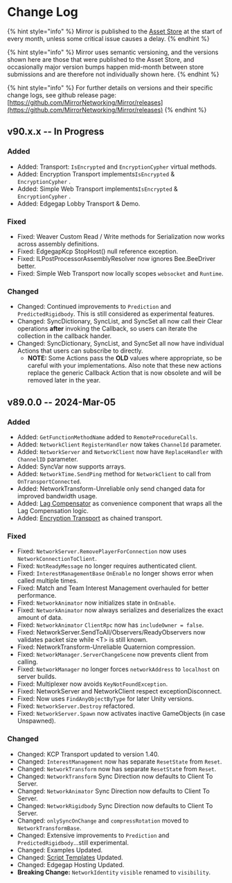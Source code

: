 # Change Log

{% hint style="info" %}
Mirror is published to the [Asset Store](https://assetstore.unity.com/packages/tools/network/mirror-129321) at the start of every month, unless some critical issue causes a delay.
{% endhint %}

{% hint style="info" %}
Mirror uses semantic versioning, and the versions shown here are those that were published to the Asset Store, and occasionally major version bumps happen mid-month between store submissions and are therefore not individually shown here.
{% endhint %}

{% hint style="info" %}
For further details on versions and their specific change logs, see github release page:\
[https://github.com/MirrorNetworking/Mirror/releases](https://github.com/MirrorNetworking/Mirror/releases)
{% endhint %}

## v90.x.x -- In Progress

### Added

* Added: Transport: `IsEncrypted` and `EncryptionCypher` virtual methods.
* Added: Encryption Transport implements`IsEncrypted` & `EncryptionCypher` .
* Added: Simple Web Transport implements`IsEncrypted` & `EncryptionCypher` .
* Added: Edgegap Lobby Transport & Demo.

### Fixed

* Fixed: Weaver Custom Read / Write methods for Serialization now works across assembly definitions.
* Fixed: EdgegapKcp StopHost() null reference exception.
* Fixed: ILPostProcessorAssemblyResolver now ignores Bee.BeeDriver better.
* Fixed: Simple Web Transport now locally scopes `websocket` and `Runtime`.

### Changed

* Changed: Continued improvements to `Prediction` and `PredictedRigidbody`. This is still considered as experimental features.
* Changed: SyncDictionary, SyncList, and SyncSet all now call their Clear operations **after** invoking the Callback, so users can iterate the collection in the callback hander.
* Changed: SyncDictionary, SyncList, and SyncSet all now have individual Actions that users can subscribe to directly.
  * **NOTE:** Some Actions pass the **OLD** values where appropriate, so be careful with your implementations. Also note that these new actions replace the generic Callback Action that is now obsolete and will be removed later in the year.

## v89.0.0 -- 2024-Mar-05

### Added

* Added: `GetFunctionMethodName` added to `RemoteProcedureCalls`.
* Added: `NetworkClient` `RegisterHandler` now takes `ChannelId` parameter.
* Added: `NetworkServer` and `NetworkClient` now have `ReplaceHandler` with `ChannelID` parameter.
* Added: SyncVar now supports arrays.
* Added: `NetworkTime.SendPing` method for `NetworkClient` to call from `OnTransportConnected`.
* Added: NetworkTransform-Unreliable only send changed data for improved bandwidth usage.
* Added: [Lag Compensator](../lag-compensation.md) as convenience component that wraps all the Lag Compensation logic.
* Added: [Encryption Transport](../../transports/encryption-transport.md) as chained transport.

### Fixed

* Fixed: `NetworkServer.RemovePlayerForConnection` now uses `NetworkConnectionToClient`.
* Fixed: `NotReadyMessage` no longer requires authenticated client.
* Fixed: `InterestManagementBase` `OnEnable` no longer shows error when called multiple times.
* Fixed: Match and Team Interest Management overhauled for better performance.
* Fixed: `NetworkAnimator` now initializes state in `OnEnable`.
* Fixed: `NetworkAnimator` now always serializes and deserializes the exact amount of data.
* Fixed: `NetworkAnimator` `ClientRpc` now has `includeOwner = false`.
* Fixed: NetworkServer.SendToAll/Observers/ReadyObservers now validates packet size while \<T> is still known.
* Fixed: NetworkTransform-Unreliable Quaternion compression.
* Fixed: `NetworkManager.ServerChangeScene` now prevents client from calling.
* Fixed: `NetworkManager` no longer forces `networkAddress` to `localhost` on server builds.
* Fixed: Multiplexer now avoids `KeyNotFoundException`.
* Fixed: NetworkServer and NetworkClient respect exceptionDisconnect.
* Fixed: Now uses `FindAnyObjectByType` for later Unity versions.
* Fixed: `NetworkServer.Destroy` refactored.
* Fixed: `NetworkServer.Spawn` now activates inactive GameObjects (in case Unspawned).

### Changed

* Changed: KCP Transport updated to version 1.40.
* Changed: `InterestManagement` now has separate `ResetState` from `Reset`.
* Changed: `NetworkTransform` now has separate `ResetStat`e from `Reset`.
* Changed: `NetworkTransform` Sync Direction now defaults to Client To Server.
* Changed: `NetworkAnimator` Sync Direction now defaults to Client To Server.
* Changed: `NetworkRigidbody` Sync Direction now defaults to Client To Server.
* Changed: `onlySyncOnChange` and `compressRotation` moved to `NetworkTransformBase`.
* Changed: Extensive improvements to `Prediction` and `PredictedRigidbody`...still experimental.
* Changed: Examples Updated.
* Changed: [Script Templates](../script-templates.md) Updated.
* Changed: Edgegap Hosting Updated.
* **Breaking Change:** `NetworkIdentity` `visible` renamed to `visibility`.

